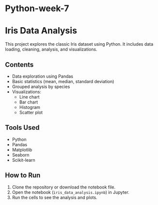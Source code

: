 # Python-week-7
# Iris Data Analysis

This project explores the classic Iris dataset using Python. It includes data loading, cleaning, analysis, and visualizations.

## Contents

- Data exploration using Pandas
- Basic statistics (mean, median, standard deviation)
- Grouped analysis by species
- Visualizations:
  - Line chart
  - Bar chart
  - Histogram
  - Scatter plot

## Tools Used

- Python
- Pandas
- Matplotlib
- Seaborn
- Scikit-learn

## How to Run

1. Clone the repository or download the notebook file.
2. Open the notebook (`iris_data_analysis.ipynb`) in Jupyter.
3. Run the cells to see the analysis and plots.
